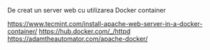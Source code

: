 De creat un server web cu utilizarea Docker container

https://www.tecmint.com/install-apache-web-server-in-a-docker-container/
https://hub.docker.com/_/httpd
https://adamtheautomator.com/apache-docker/
